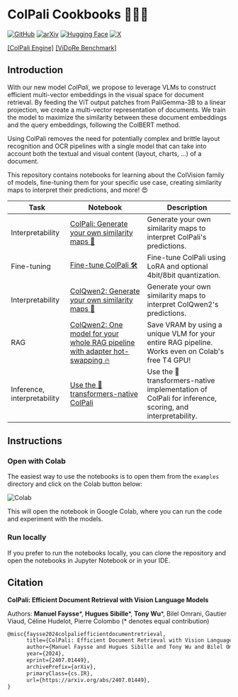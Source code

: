 # ColPali Cookbooks 👨🏻‍🍳

[![GitHub](https://img.shields.io/badge/ColPali_Cookbooks-100000?style=for-the-badge&logo=github&logoColor=white)](https://github.com/tonywu71/colpali-cookbooks)
[![arXiv](https://img.shields.io/badge/arXiv-2407.01449-b31b1b.svg?style=for-the-badge)](https://arxiv.org/abs/2407.01449)
[![Hugging Face](https://img.shields.io/badge/Vidore-FFD21E?style=for-the-badge&logo=huggingface&logoColor=000)](https://huggingface.co/vidore)
[![X](https://img.shields.io/badge/Thread-%23000000?style=for-the-badge&logo=X&logoColor=white)](https://x.com/tonywu_71/status/1809183824464560138)

[[ColPali Engine]](https://github.com/illuin-tech/colpali)
[[ViDoRe Benchmark]](https://github.com/illuin-tech/vidore-benchmark)

## Introduction

With our new model *ColPali*, we propose to leverage VLMs to construct efficient multi-vector embeddings in the visual space for document retrieval. By feeding the ViT output patches from PaliGemma-3B to a linear projection, we create a multi-vector representation of documents. We train the model to maximize the similarity between these document embeddings and the query embeddings, following the ColBERT method.

Using ColPali removes the need for potentially complex and brittle layout recognition and OCR pipelines with a single model that can take into account both the textual and visual content (layout, charts, ...) of a document.

This repository contains notebooks for learning about the ColVision family of models, fine-tuning them for your specific use case, creating similarity maps to interpret their predictions, and more! 😍

| Task                        | Notebook                                                                                                                                                                                              | Description                                                                                            |
|-----------------------------|-------------------------------------------------------------------------------------------------------------------------------------------------------------------------------------------------------|--------------------------------------------------------------------------------------------------------|
| Interpretability            | [ColPali: Generate your own similarity maps 👀](https://github.com/tonywu71/colpali-cookbooks/blob/main/examples/gen_colpali_similarity_maps.ipynb)                                                   | Generate your own similarity maps to interpret ColPali's predictions.                                  |
| Fine-tuning                 | [Fine-tune ColPali 🛠️](https://github.com/tonywu71/colpali-cookbooks/blob/main/examples/finetune_colpali.ipynb)                                                                                      | Fine-tune ColPali using LoRA and optional 4bit/8bit quantization.                                      |
| Interpretability            | [ColQwen2: Generate your own similarity maps 👀](https://github.com/tonywu71/colpali-cookbooks/blob/main/examples/gen_colqwen2_similarity_maps.ipynb)                                                 | Generate your own similarity maps to interpret ColQwen2's predictions.                                 |
| RAG                         | [ColQwen2: One model for your whole RAG pipeline with adapter hot-swapping 🔥](https://github.com/tonywu71/colpali-cookbooks/blob/main/examples/run_e2e_rag_colqwen2_with_adapter_hot_swapping.ipynb) | Save VRAM by using a unique VLM for your entire RAG pipeline. Works even on Colab's free T4 GPU!       |
| Inference, interpretability | [Use the 🤗 transformers-native ColPali](https://github.com/tonywu71/colpali-cookbooks/blob/main/examples/use_native_colpali_from_transformers.ipynb)                                                 | Use the 🤗 transformers-native implementation of ColPali for inference, scoring, and interpretability. |

## Instructions

### Open with Colab

The easiest way to use the notebooks is to open them from the `examples` directory and click on the Colab button below:

![Colab](https://img.shields.io/badge/Open_in_Colab-F9AB00?logo=googlecolab&logoColor=fff&style=for-the-badge)

This will open the notebook in Google Colab, where you can run the code and experiment with the models.

### Run locally

If you prefer to run the notebooks locally, you can clone the repository and open the notebooks in Jupyter Notebook or in your IDE.

## Citation

**ColPali: Efficient Document Retrieval with Vision Language Models**  

Authors: **Manuel Faysse**\*, **Hugues Sibille**\*, **Tony Wu**\*, Bilel Omrani, Gautier Viaud, Céline Hudelot, Pierre Colombo (\* denotes equal contribution)

```latex
@misc{faysse2024colpaliefficientdocumentretrieval,
      title={ColPali: Efficient Document Retrieval with Vision Language Models}, 
      author={Manuel Faysse and Hugues Sibille and Tony Wu and Bilel Omrani and Gautier Viaud and Céline Hudelot and Pierre Colombo},
      year={2024},
      eprint={2407.01449},
      archivePrefix={arXiv},
      primaryClass={cs.IR},
      url={https://arxiv.org/abs/2407.01449}, 
}
```
